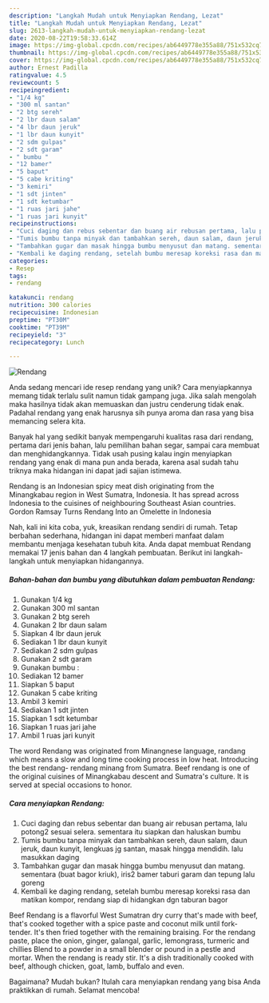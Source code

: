 ```yaml
---
description: "Langkah Mudah untuk Menyiapkan Rendang, Lezat"
title: "Langkah Mudah untuk Menyiapkan Rendang, Lezat"
slug: 2613-langkah-mudah-untuk-menyiapkan-rendang-lezat
date: 2020-08-22T19:58:33.614Z
image: https://img-global.cpcdn.com/recipes/ab6449778e355a88/751x532cq70/rendang-foto-resep-utama.jpg
thumbnail: https://img-global.cpcdn.com/recipes/ab6449778e355a88/751x532cq70/rendang-foto-resep-utama.jpg
cover: https://img-global.cpcdn.com/recipes/ab6449778e355a88/751x532cq70/rendang-foto-resep-utama.jpg
author: Ernest Padilla
ratingvalue: 4.5
reviewcount: 5
recipeingredient:
- "1/4 kg"
- "300 ml santan"
- "2 btg sereh"
- "2 lbr daun salam"
- "4 lbr daun jeruk"
- "1 lbr daun kunyit"
- "2 sdm gulpas"
- "2 sdt garam"
- " bumbu "
- "12 bamer"
- "5 baput"
- "5 cabe kriting"
- "3 kemiri"
- "1 sdt jinten"
- "1 sdt ketumbar"
- "1 ruas jari jahe"
- "1 ruas jari kunyit"
recipeinstructions:
- "Cuci daging dan rebus sebentar dan buang air rebusan pertama, lalu potong2 sesuai selera. sementara itu siapkan dan haluskan bumbu"
- "Tumis bumbu tanpa minyak dan tambahkan sereh, daun salam, daun jeruk, daun kunyit, lengkuas jg santan, masak hingga mendidih. lalu masukkan daging"
- "Tambahkan gugar dan masak hingga bumbu menyusut dan matang. sementara (buat bagor kriuk), iris2 bamer taburi garam dan tepung lalu goreng"
- "Kembali ke daging rendang, setelah bumbu meresap koreksi rasa dan matikan kompor, rendang siap di hidangkan dgn taburan bagor"
categories:
- Resep
tags:
- rendang

katakunci: rendang 
nutrition: 300 calories
recipecuisine: Indonesian
preptime: "PT30M"
cooktime: "PT39M"
recipeyield: "3"
recipecategory: Lunch

---
```



![Rendang](https://img-global.cpcdn.com/recipes/ab6449778e355a88/751x532cq70/rendang-foto-resep-utama.jpg)

Anda sedang mencari ide resep rendang yang unik? Cara menyiapkannya memang tidak terlalu sulit namun tidak gampang juga. Jika salah mengolah maka hasilnya tidak akan memuaskan dan justru cenderung tidak enak. Padahal rendang yang enak harusnya sih punya aroma dan rasa yang bisa memancing selera kita.

Banyak hal yang sedikit banyak mempengaruhi kualitas rasa dari rendang, pertama dari jenis bahan, lalu pemilihan bahan segar, sampai cara membuat dan menghidangkannya. Tidak usah pusing kalau ingin menyiapkan rendang yang enak di mana pun anda berada, karena asal sudah tahu triknya maka hidangan ini dapat jadi sajian istimewa.

Rendang is an Indonesian spicy meat dish originating from the Minangkabau region in West Sumatra, Indonesia. It has spread across Indonesia to the cuisines of neighbouring Southeast Asian countries. Gordon Ramsay Turns Rendang Into an Omelette in Indonesia


Nah, kali ini kita coba, yuk, kreasikan rendang sendiri di rumah. Tetap berbahan sederhana, hidangan ini dapat memberi manfaat dalam membantu menjaga kesehatan tubuh kita. Anda dapat membuat Rendang memakai 17 jenis bahan dan 4 langkah pembuatan. Berikut ini langkah-langkah untuk menyiapkan hidangannya.

<!--inarticleads1-->

##### Bahan-bahan dan bumbu yang dibutuhkan dalam pembuatan Rendang:

1. Gunakan 1/4 kg
1. Gunakan 300 ml santan
1. Gunakan 2 btg sereh
1. Gunakan 2 lbr daun salam
1. Siapkan 4 lbr daun jeruk
1. Sediakan 1 lbr daun kunyit
1. Sediakan 2 sdm gulpas
1. Gunakan 2 sdt garam
1. Gunakan  bumbu :
1. Sediakan 12 bamer
1. Siapkan 5 baput
1. Gunakan 5 cabe kriting
1. Ambil 3 kemiri
1. Sediakan 1 sdt jinten
1. Siapkan 1 sdt ketumbar
1. Siapkan 1 ruas jari jahe
1. Ambil 1 ruas jari kunyit


The word Rendang was originated from Minangnese language, randang which means a slow and long time cooking process in low heat. Introducing the best rendang- rendang minang from Sumatra. Beef rendang is one of the original cuisines of Minangkabau descent and Sumatra&#39;s culture. It is served at special occasions to honor. 

<!--inarticleads2-->

##### Cara menyiapkan Rendang:

1. Cuci daging dan rebus sebentar dan buang air rebusan pertama, lalu potong2 sesuai selera. sementara itu siapkan dan haluskan bumbu
1. Tumis bumbu tanpa minyak dan tambahkan sereh, daun salam, daun jeruk, daun kunyit, lengkuas jg santan, masak hingga mendidih. lalu masukkan daging
1. Tambahkan gugar dan masak hingga bumbu menyusut dan matang. sementara (buat bagor kriuk), iris2 bamer taburi garam dan tepung lalu goreng
1. Kembali ke daging rendang, setelah bumbu meresap koreksi rasa dan matikan kompor, rendang siap di hidangkan dgn taburan bagor


Beef Rendang is a flavorful West Sumatran dry curry that&#39;s made with beef, that&#39;s cooked together with a spice paste and coconut milk until fork-tender. It&#39;s then fried together with the remaining braising. For the rendang paste, place the onion, ginger, galangal, garlic, lemongrass, turmeric and chillies Blend to a powder in a small blender or pound in a pestle and mortar. When the rendang is ready stir. It&#39;s a dish traditionally cooked with beef, although chicken, goat, lamb, buffalo and even. 

Bagaimana? Mudah bukan? Itulah cara menyiapkan rendang yang bisa Anda praktikkan di rumah. Selamat mencoba!
